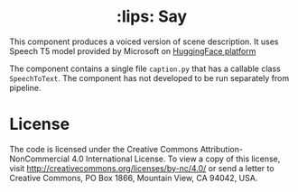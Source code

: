 <div align="center">
<h1>
    :lips: Say 
</h1>
</div>

This component produces a voiced version of scene description. It uses Speech T5 model provided by Microsoft on [HuggingFace platform](https://huggingface.co/microsoft/speecht5_tts)

The component contains a single file `caption.py` that has a callable class `SpeechToText`. The component has not developed to be run separately from pipeline.

# License

The code is licensed under the Creative Commons Attribution-NonCommercial 4.0 International License. To view a copy of this license, visit http://creativecommons.org/licenses/by-nc/4.0/ or send a letter to Creative Commons, PO Box 1866, Mountain View, CA 94042, USA.